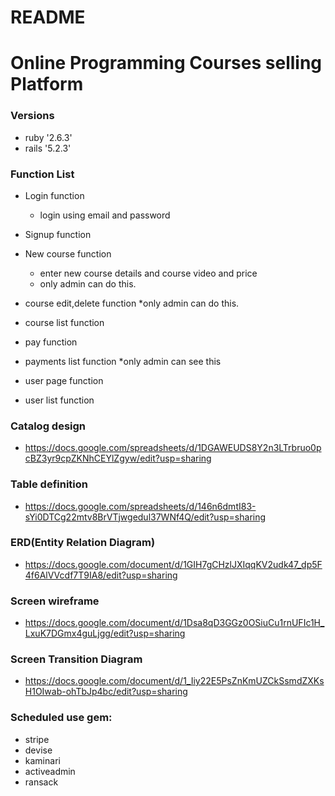 # README

# Online Programming Courses selling Platform

### Versions
  * ruby '2.6.3'
  * rails '5.2.3'

### Function List

 * Login function
   * login using email and password

 * Signup function

 * New course function
   * enter new course details and course video and price
   * only admin can do this.
  
 * course edit,delete function
   *only admin can do this.

 * course list function
  
 * pay function
 
 * payments list function
   *only admin can see this

 * user page function
  
 * user list function     

### Catalog design
 * https://docs.google.com/spreadsheets/d/1DGAWEUDS8Y2n3LTrbruo0pcBZ3yr9cpZKNhCEYlZgyw/edit?usp=sharing
  
### Table definition
 * https://docs.google.com/spreadsheets/d/146n6dmtI83-sYi0DTCg22mtv8BrVTjwgedul37WNf4Q/edit?usp=sharing
  
### ERD(Entity Relation Diagram)  
 * https://docs.google.com/document/d/1GIH7gCHzlJXIqqKV2udk47_dp5F4f6AlVVcdf7T9IA8/edit?usp=sharing

### Screen wireframe
 * https://docs.google.com/document/d/1Dsa8qD3GGz0OSiuCu1rnUFIc1H_LxuK7DGmx4guLjgg/edit?usp=sharing
  
### Screen Transition Diagram
 * https://docs.google.com/document/d/1_Iiy22E5PsZnKmUZCkSsmdZXKsH1OIwab-ohTbJp4bc/edit?usp=sharing

### Scheduled use gem:
 * stripe
 * devise
 * kaminari
 * activeadmin
 * ransack
